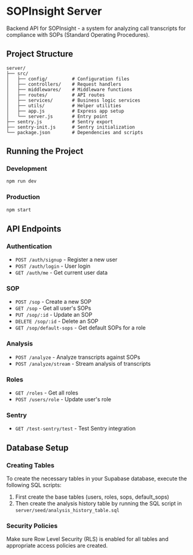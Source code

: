 # SOPInsight Server

Backend API for SOPInsight - a system for analyzing call transcripts for compliance with SOPs (Standard Operating Procedures).

## Project Structure

```
server/
├── src/
│   ├── config/         # Configuration files
│   ├── controllers/    # Request handlers
│   ├── middlewares/    # Middleware functions
│   ├── routes/         # API routes
│   ├── services/       # Business logic services
│   ├── utils/          # Helper utilities
│   ├── app.js          # Express app setup
│   └── server.js       # Entry point
├── sentry.js           # Sentry export
├── sentry-init.js      # Sentry initialization
└── package.json        # Dependencies and scripts
```

## Running the Project

### Development

```bash
npm run dev
```

### Production

```bash
npm start
```

## API Endpoints

### Authentication

- `POST /auth/signup` - Register a new user
- `POST /auth/login` - User login
- `GET /auth/me` - Get current user data

### SOP

- `POST /sop` - Create a new SOP
- `GET /sop` - Get all user's SOPs
- `PUT /sop/:id` - Update an SOP
- `DELETE /sop/:id` - Delete an SOP
- `GET /sop/default-sops` - Get default SOPs for a role

### Analysis

- `POST /analyze` - Analyze transcripts against SOPs
- `POST /analyze/stream` - Stream analysis of transcripts

### Roles

- `GET /roles` - Get all roles
- `POST /users/role` - Update user's role

### Sentry

- `GET /test-sentry/test` - Test Sentry integration

## Database Setup

### Creating Tables

To create the necessary tables in your Supabase database, execute the following SQL scripts:

1. First create the base tables (users, roles, sops, default_sops)
2. Then create the analysis history table by running the SQL script in `server/seed/analysis_history_table.sql`

### Security Policies

Make sure Row Level Security (RLS) is enabled for all tables and appropriate access policies are created.
